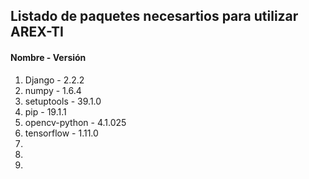 ## Listado de paquetes necesartios para utilizar AREX-TI

#### Nombre - Versión
1. Django - 2.2.2
2. numpy - 1.6.4
3. setuptools - 39.1.0
4. pip - 19.1.1
5. opencv-python - 4.1.025
6. tensorflow - 1.11.0
7.
8.
9.

